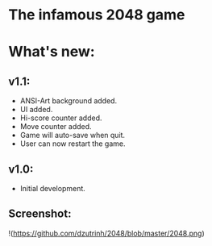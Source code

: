 # The infamous 2048 game

# What's new:
## v1.1: 
 * ANSI-Art background added.
 * UI added.
 * Hi-score counter added.
 * Move counter added.
 * Game will auto-save when quit.
 * User can now restart the game.

## v1.0: 
 * Initial development.

## Screenshot:
!(https://github.com/dzutrinh/2048/blob/master/2048.png)